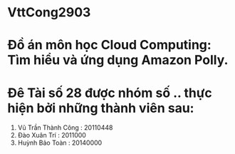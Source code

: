 # VttCong2903
# Đồ án môn học Cloud Computing: Tìm hiểu và ứng dụng Amazon Polly.
# Đê Tài số 28 được nhóm số .. thực hiện bởi những thành viên sau:
  1. Vũ Trần Thành Công : 20110448
  2. Đào Xuân Trí : 2011000
  3. Huỳnh Bảo Toàn : 20140000 
  
